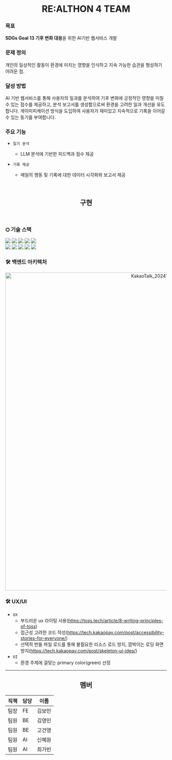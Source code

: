 <div align="center">
<h1> RE:ALTHON 4 TEAM </h1>
</div>

### **목표** 
**SDGs Goal 13 기후 변화 대응**을 위한 AI기반 웹서비스 개발

### **문제 정의** 
개인의 일상적인 활동이 환경에 미치는 영향을 인식하고 지속 가능한 습관을 형성하기 어려운 점.

### **달성 방법** 
AI 기반 웹서비스를 통해 사용자의 일과를 분석하여 기후 변화에 긍정적인 영향을 미칠 수 있는 점수를 제공하고, 분석 보고서를 생성함으로써 환경을 고려한 일과 개선을 유도합니다. 게이미피케이션 방식을 도입하여 사용자가 재미있고 지속적으로 기록을 이어갈 수 있는 동기를 부여합니다.

### **주요 기능**
- `일기 분석` 
  - LLM 분석에 기반한 피드백과 점수 제공

- `기록 제공`
  - 매일의 행동 및 기록에 대한  데이터 시각화와 보고서 제공

<br>

<div align="center">
<h2>구현</h2>
</div>

<br>

### ⛭ **기술 스택**
<img src="https://img.shields.io/badge/typescript-3178C6?style=for-the-badge&logo=typescript&logoColor=white"> <img src="https://img.shields.io/badge/NestJS-E0234E?style=for-the-badge&logo=NestJS&logoColor=white"> <img src="https://img.shields.io/badge/Supabase-3FCF8E?style=for-the-badge&logo=Supabase&logoColor=white"> <img src="https://img.shields.io/badge/Docker-2496ED?style=for-the-badge&logo=Docker&logoColor=white">  <img src="https://img.shields.io/badge/Prisma-2D3748?style=for-the-badge&logo=Prisma&logoColor=white">  
<img src="https://img.shields.io/badge/python-3776AB?style=for-the-badge&logo=python&logoColor=white"> <img src="https://img.shields.io/badge/FastAPI-009688?style=for-the-badge&logo=FastAPI&logoColor=white"> 
<img src="https://img.shields.io/badge/React-61DAFB?style=for-the-badge&logo=React&logoColor=white"> <img src="https://img.shields.io/badge/Tailwind CSS-06B6D4?style=for-the-badge&logo=Tailwind CSS&logoColor=white"> <img src="https://img.shields.io/badge/shadcnui-000000?style=for-the-badge&logo=shadcnui&logoColor=white">
### 🛠️ **백엔드 아키텍처**  
<div align="center">
  <img width="990" alt="KakaoTalk_20241207_053906698" src="https://github.com/user-attachments/assets/d6759fff-1733-4a3e-9457-3a69d16c275f">
</div>
<!-- <img width="614" alt="아키텍처이미지" src="https://github.com/user-attachments/assets/bdd54eb5-da96-4838-938c-7c82fb0d820b"> -->

### 🛠️ **UX/UI** 

- `UX`
  - 부드러운 ux 라이팅 사용(https://toss.tech/article/8-writing-principles-of-toss)
  - 접근성 고려한 코드 작성(https://tech.kakaopay.com/post/accessibility-stories-for-everyone/)
  - 선택적 번들 파일 로드를 통해 불필요한 리소스 로드 방지, 깜박이는 로딩 화면 방지(https://tech.kakaopay.com/post/skeleton-ui-idea/)
- `UI`
  - 환경 주제에 걸맞는 primary color(green) 선정

---
<div align="center">
<h2>멤버</h2>
</div>

| 직책 | 담당 | 이름 |
|--|--|--|
| 팀장 | FE | 김보민 | 
| 팀원 | BE | 김영민 | 
| 팀원 | BE | 고건영 | 
| 팀원 | AI | 신혜원 |
| 팀원 | AI | 최가빈 | 
